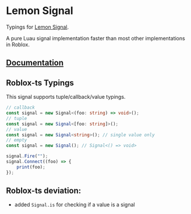 # Lemon Signal

Typings for [Lemon Signal](https://github.com/Data-Oriented-House/LemonSignal).

A pure Luau signal implementation faster than most other implementations in Roblox.

## [Documentation](https://data-oriented-house.github.io/LemonSignal/)

## Roblox-ts Typings

This signal supports tuple/callback/value typings.

```ts
// callback
const signal = new Signal<(foo: string) => void>();
// tuple
const signal = new Signal<[foo: string]>();
// value
const signal = new Signal<string>(); // single value only
// empty
const signal = new Signal(); // Signal<() => void>

signal.Fire("");
signal.Connect((foo) => {
	print(foo);
});
```

## Roblox-ts deviation:

-   added `Signal.is` for checking if a value is a signal
